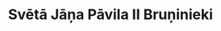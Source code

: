 ---
title: 'Svētā Jāņa Pāvila II Bruņinieki'
heroName: 'Svētā Jāņa Pāvila II Lielā Bruņinieku Ordenis'
heroSlogan: '<em>"Nebaidieties! Atveriet plaši durvis Kristum."</em> - <strong>Svētais Jānis Pāvils II</strong>'
heroDescription: 'Svētā Jāņa Pāvila II Lielā Bruņinieku Ordenis ir katoļu vīriešu kopiena, kas seko Baznīcas mācībai un kalpo Kristum un Tēvzemei. Mēs iedvesmojamies no Svētā Jāņa Pāvila II mantojuma, tiecoties uz svētumu caur lūgšanu, kalpošanu, ticības aizstāvēšanu un brālīgu vienotību. Mēs dzīvojam kā Dieva karotāji – ar drosmi, godu un uzticību Evaņģēlijam.'
aboutTitle: 'Latvijas Provinces struktūra un garīgā misija'
aboutContent: |
  Latvijas Prowincija – Svētā Jāņa Pāvila II Lielā Bruņinieku Ordeņa (lat. Ordo Militiae Sancti Ioannis Pauli II Magni) vietējā nodaļa ir daļa no starptautiskas katoļu vīriešu kopienas, kas dibināta 2011. gada janvārī kā pateicība par Lielā pāvesta beatifikāciju. Tās mērķis ir audzināt vīriešus pēc svētā Jāņa Pāvila II parauga — ticībā, kalpošanā un brālībā.
  Bruņinieki tiecas uz personīgo svētumu, aizstāv kristīgās vērtības, stiprina vīriešu garīgo dzīvi, atbalsta garīdzniecību un veicina mīlestību pret dzimteni. Ikdienas dzīve ir liecība par viņu ticību — gan ģimenē, gan sabiedrībā.
  Ordeņa struktūra ir līdzīga Baznīcas struktūrai - pamatelements ir Karogs (draudzes līmenī), tālāk seko Komandorija (diecezes līmenī) un Provinces līmenis (valsts mērogā). Ordeni vada Ģenerālis, kuru ievēlē pārstāvji no visām Provincēm; viņam ir pilnvaras gan garīgajā, gan organizatoriskajā jomā.

initiativesTitle: 'Mūsu iniciatīvas'
initiativesExplanation: |
  Kopā mēs strādājam kopējam labumam, īstenojot mūsu galvenos mērķus Svētā Jāņa Pāvila II mācības garā.
initiatives:
  - title: 'Vīriešu garīgā formācija'
    description: 'Ordenis palīdz lajiem vīriešiem augt ticībā un svētumā, sekojot sv. Jāņa Pāvila II mācībai.'
    icon: 'sparkles'
  - title: 'Kristīgo vērtību aizsardzība'
    description: 'Bruņinieki iestājas par dzīvību, ģimeni un Baznīcas morālajām normām.'
    icon: 'shield-check'
  - title: 'Brālība un savstarpējs atbalsts'
    description: 'Ordenis veido vīriešu brālību, kas balstās ticībā un atbalstā.'
    icon: 'users'
  - title: 'Atbalsts garīdzniecībai un aicinājumiem'
    description: 'Bruņinieki atbalsta priesterus un lūdzas par jauniem aicinājumiem.'
    icon: 'hand-raised'
  - title: 'Labdarība un palīdzība'
    description: 'Mēs palīdzam nabadzīgajiem un trūkumcietējiem ar darbiem un līdzjūtību.'
    icon: 'hand-thumb-up'
  - title: 'Mīlestība pret dzimteni'
    description: 'Ordeņa locekļi attīsta patriotismu, kas balstīts kristīgās vērtībās.'
    icon: 'flag'
--- 